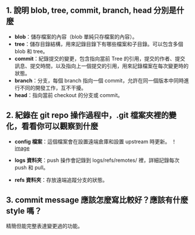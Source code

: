 ## 1. 說明 blob, tree, commit, branch, head 分別是什麼
* **blob**：儲存檔案的內容（blob 單純只存檔案的內容）。
* **tree**：儲存目錄結構，用來記錄目錄下有哪些檔案和子目錄。可以包含多個 blob 和 tree。
* **commit**：紀錄提交的變更，包含指向當前 Tree 的引用，提交的作者、提交訊息、提交時間，以及指向上一個提交的引用，用來記錄檔案在每次變更時的狀態。
* **branch**：分支，每個 branch 指向一個 commit，允許在同一個版本中同時進行不同的開發工作，互不干擾。
* **head**：指向當前 checkout 的分支或 commit。


## 2. 紀錄在 git repo 操作過程中，.git 檔案夾裡的變化，看看你可以觀察到什麼
* **config 檔案**：這個檔案會在設置遠端倉庫和設置 upstream 時更新。
！[image](image1.png)

* **logs 資料夾**：push 操作會記錄到 logs/refs/remotes/ 裡，詳細記錄每次 push 和 pull。
* **refs 資料夾**：存放遠端追蹤分支的狀態。

## 3. commit message 應該怎麼寫比較好？應該有什麼 style 嗎？
精簡但能完整表達變更過的功能。